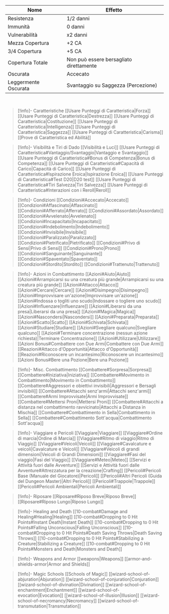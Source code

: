 
| Nome                 | Effetto                                 |
| -------------------- | --------------------------------------- |
| Resistenza           | 1/2 danni                               |
| Immunità             | 0 danni                                 |
| Vulnerabilità        | x2 danni                                |
| Mezza Copertura      | +2 CA                                   |
| 3/4 Copertura        | +5 CA                                   |
| Copertura Totale     | Non può essere bersagliato direttamente |
| Oscurata             | Accecato                                |
| Leggermente Oscurata | Svantaggio su Saggezza (Percezione)     |
<br>

> [!info]- Caratteristiche
> [[Usare Punteggi di Caratteristica|Forza]]
> [[Usare Punteggi di Caratteristica|Destrezza]]
> [[Usare Punteggi di Caratteristica|Costituzione]]
> [[Usare Punteggi di Caratteristica|Intelligenza]]
> [[Usare Punteggi di Caratteristica|Saggezza]]
> [[Usare Punteggi di Caratteristica|Carisma]]
> [[Prove di Caratteristica ed Abilità]]

> [!info]- Visibilità e Tiri di Dado
> [[Visibilità e Luci]]
> [[Usare Punteggi di Caratteristica#Vantaggio/Svantaggio|Vantaggio e Svantaggio]]
> [[Usare Punteggi di Caratteristica#Bonus di Competenza|Bonus di Competenza]]
> [[Usare Punteggi di Caratteristica#Capacità di Carico|Capacità di Carico]]
> [[Usare Punteggi di Caratteristica#Ispirazione Eroica|Ispirazione Eroica]]
> [[Usare Punteggi di Caratteristica#Test D20|D20 test]]
> [[Usare Punteggi di Caratteristica#Tiri Salvezza|Tiri Salvezza]]
> [[Usare Punteggi di Caratteristica#Interazioni con i Reroll|Reroll]]

> [!info]- Condizioni
> [[Condizioni#Accecato|Accecato]]
> [[Condizioni#Affascinato|Affascinato]]
> [[Condizioni#Afferrato|Afferrato]]
> [[Condizioni#Assordato|Assordato]]
> [[Condizioni#Avvelenato|Avvelenato]]
> [[Condizioni#Incapacitato|Incapacitato]]
> [[Condizioni#Indebolimento|Indebolimento]]
> [[Condizioni#Invisibile|Invisibile]]
> [[Condizioni#Paralizzato|Paralizzato]]
> [[Condizioni#Pietrificato|Pietrificato]]
> [[Condizioni#Privo di Sensi|Privo di Sensi]]
> [[Condizioni#Prono|Prono]]
> [[Condizioni#Sanguinante|Sanguinante]]
> [[Condizioni#Spaventato|Spaventato]]
> [[Condizioni#Stordito|Stordito]]
> [[Condizioni#Trattenuto|Trattenuto]]

> [!info]- Azioni in Combattimento
> [[Azioni#Aiuto|Aiuto]]
> [[Azioni#Arrampicarsi su una creatura più grande|Arrampicarsi su una creatura più grande]]
> [[Azioni#Attacco|Attacco]]
> [[Azioni#Cercare|Cercare]]
> [[Azioni#Disimpegno|Disimpegno]]
> [[Azioni#Improvvisare un'azione|Improvvisare un'azione]]
> [[Azioni#Indossa o togliti uno scudo|Indossare o togliere uno scudo]]
> [[Azioni#Influenzare|Influenzare]]
> [[Azioni#Liberarsi da una presa|Liberarsi da una presa]]
> [[Azioni#Magica|Magica]]
> [[Azioni#Nascondersi|Nascondersi]]
> [[Azioni#Preparata|Preparata]]
> [[Azioni#Scatto|Scatto]]
> [[Azioni#Schivata|Schivata]]
> [[Azioni#Studiare|Studiare]]
> [[Azioni#Svegliare qualcuno|Svegliare qualcuno]]
> [[Azioni#Terminare concentrazione (nessun azione richiesta)|Terminare Concentrazione]]
> [[Azioni#Utilizzare|Utilizzare]]
> [[Azioni Bonus#Combattere con Due Armi|Combattere con Due Armi]]
> [[Reazioni#Attacco d'Opportunità|Attacco d'Opportunità]]
> [[Reazioni#Riconoscere un incantesimo|Riconoscere un incantesimo]]
> [[Azioni Bonus#Bere una Pozione|Bere una Pozione]]

> [!info]- Misc. Combattimento
> [[Combattere#Sorpresa|Sorpresa]]
> [[Combattere#Iniziativa|Iniziativa]]
> [[Combattere#Movimento in Combattimento|Movimento in Combattimento]]
> [[Combattere#Aggressori e obiettivi invisibili|Aggressori e Bersagli invisibili]]
> [[Combattere#Attacchi senz'armi|Attacchi senz'armi]]
> [[Combattere#Armi Improvvisate|Armi Improvvisate]]
> [[Combattere#Mettersi Proni|Mettersi Proni]]
> [[Combattere#Attacchi a distanza nel combattimento ravvicinato|Attacchi a Distanza in Mischia]]
> [[Combattere#Combattimento in Sella|Combattimento in Sella]]
> [[Combattere#Combattimento Sott'acqua|Combattimento Sott'acqua]]

> [!info]- Viaggiare e Pericoli
> [[Viaggiare|Viaggiare]]
> [[Viaggiare#Ordine di marcia|Ordine di Marcia]]
> [[Viaggiare#Ritmo di viaggio|Ritmo di Viaggio]]
> [[Viaggiare#Veicoli|Veicoli]]
> [[Viaggiare#Cavalcature e veicoli|Cavalcature e Veicoli]]
> [[Viaggiare#Veicoli di grandi dimensioni|Veicoli di Grandi Dimensioni]]
> [[Viaggiare#Fasi del viaggio|Fasi del Viaggio]]
> [[Viaggiare#Meteo|Meteo]]
> [[Servizi e Attività fuori dalle Avventure]]
> [[Servizi e Attività fuori dalle Avventure#Attrezzatura per la creazione|Crafting]]
> [[Pericoli#Pericoli Base (Manuale del Giocatore)|Pericoli]]
> [[Pericoli#Altri Pericoli (Guida del Dungeon Master)|Altri Pericoli]]
> [[Pericoli#Trappole|Trappole]]
> [[Pericoli#Pericoli Ambientali|Pericoli Ambientali]]

> [!info]- Riposare
> [[Riposare#Riposo Breve|Riposo Breve]]
> [[Riposare#Riposo Lungo|Riposo Lungo]]

> [!info]- Healing and Death
> [[10-combat#Damage and Healing#Healing|Healing]]
> [[10-combat#Dropping to 0 Hit Points#Instant Death|Instant Death]]
> [[10-combat#Dropping to 0 Hit Points#Falling Unconscious|Falling Unconscious]]
> [[10-combat#Dropping to 0 Hit Points#Death Saving Throws|Death Saving Throws]]
> [[10-combat#Dropping to 0 Hit Points#Stabilizing a Creature|Stabilizing a Creature]]
> [[10-combat#Dropping to 0 Hit Points#Monsters and Death|Monsters and Death]]

> [!info]- Weapons and Armor
> [[weapons|Weapons]]
> [[armor-and-shields-armor|Armor and Shields]]

> [!info]- Magic Schools
> [[Schools of Magic]]
> [[wizard-school-of-abjuration|Abjuration]]
> [[wizard-school-of-conjuration|Conjuration]]
> [[wizard-school-of-divination|Divination]]
> [[wizard-school-of-enchantment|Enchantment]]
> [[wizard-school-of-evocation|Evocation]]
> [[wizard-school-of-illusion|Illusion]]
> [[wizard-school-of-necromancy|Necromancy]]
> [[wizard-school-of-transmutation|Transmutation]]

